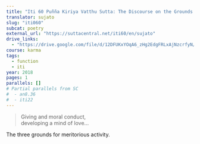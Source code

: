 ```yaml
---
title: "Iti 60 Puñña Kiriya Vatthu Sutta: The Discourse on the Grounds for Making Merit"
translator: sujato
slug: "iti060"
subcat: poetry
external_url: "https://suttacentral.net/iti60/en/sujato"
drive_links:
  - "https://drive.google.com/file/d/12DFUKxYOqA6_zHg2EdgFRLxAjNzcrfyN/view?usp=drivesdk"
course: karma
tags:
  - function
  - iti
year: 2018
pages: 1
parallels: []
# Partial parallels from SC
#  - an8.36
#  - iti22
---
```


> Giving and moral conduct,  
developing a mind of love...

The three grounds for meritorious activity.

